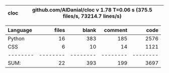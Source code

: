 cloc|github.com/AlDanial/cloc v 1.78  T=0.06 s (375.5 files/s, 73214.7 lines/s)
--- | ---

Language|files|blank|comment|code
:-------|-------:|-------:|-------:|-------:
Python|16|383|185|2576
CSS|6|10|14|1121
--------|--------|--------|--------|--------
SUM:|22|393|199|3697
